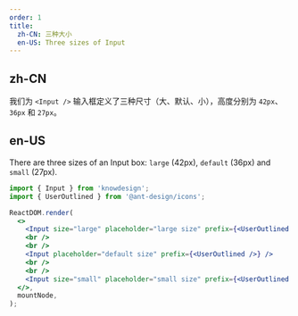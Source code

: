 ```yaml
---
order: 1
title:
  zh-CN: 三种大小
  en-US: Three sizes of Input
---
```


## zh-CN

我们为 `<Input />` 输入框定义了三种尺寸（大、默认、小），高度分别为 `42px`、`36px` 和 `27px`。

## en-US

There are three sizes of an Input box: `large` (42px), `default` (36px) and `small` (27px).

```jsx
import { Input } from 'knowdesign';
import { UserOutlined } from '@ant-design/icons';

ReactDOM.render(
  <>
    <Input size="large" placeholder="large size" prefix={<UserOutlined />} />
    <br />
    <br />
    <Input placeholder="default size" prefix={<UserOutlined />} />
    <br />
    <br />
    <Input size="small" placeholder="small size" prefix={<UserOutlined />} />
  </>,
  mountNode,
);
```
